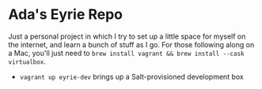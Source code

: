 # Ada's Eyrie Repo

Just a personal project in which I try to set up a little space for myself on
the internet, and learn a bunch of stuff as I go. For those following along on
a Mac, you'll just need to `brew install vagrant && brew install --cask virtualbox`.

- `vagrant up eyrie-dev` brings up a Salt-provisioned development box
